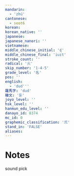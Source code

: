 ```yaml
---
mandarin:
  - 'zhú'
cantonese:
  - seot6
korean:
korean_native: ''
japanese:
japanese_nanori: ''
vietnamese:
middle_chinese_initial: 'ɖ'
middle_chinese_final: 'iuɪt'
stroke_count: ''
radical: '火'
skip_number: '1-4-5'
grade_level: '名'
pos: ''
english:
  - 'dud'''
羅馬字: 'dud'
韓文: '둗'
joyo_level: ''
hsk_level: ''
hanmun_edu_level: ''
danayo_id: 8374
mc_id: 0
graphemic_classification: '朮'
stand_in: 'FALSE'
aliases:
---
```


# Notes
sound pick
